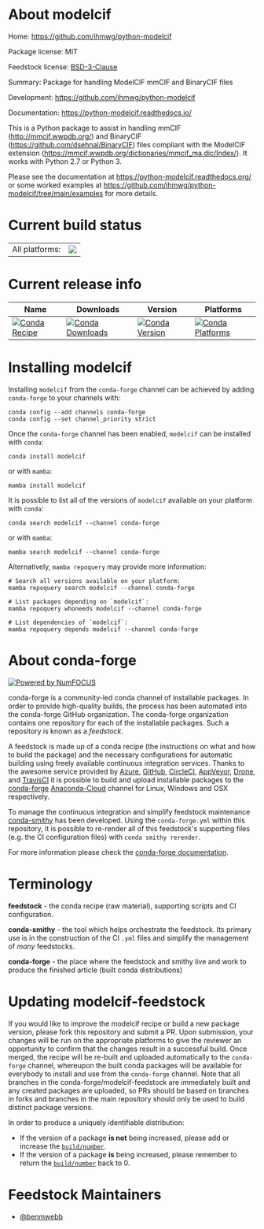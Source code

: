 About modelcif
==============

Home: https://github.com/ihmwg/python-modelcif

Package license: MIT

Feedstock license: [BSD-3-Clause](https://github.com/conda-forge/modelcif-feedstock/blob/main/LICENSE.txt)

Summary: Package for handling ModelCIF mmCIF and BinaryCIF files

Development: https://github.com/ihmwg/python-modelcif

Documentation: https://python-modelcif.readthedocs.io/

This is a Python package to assist in handling mmCIF
(http://mmcif.wwpdb.org/) and BinaryCIF
(https://github.com/dsehnal/BinaryCIF) files compliant with the
ModelCIF extension
(https://mmcif.wwpdb.org/dictionaries/mmcif_ma.dic/Index/).
It works with Python 2.7 or Python 3.

Please see the documentation at https://python-modelcif.readthedocs.org/
or some worked examples at
https://github.com/ihmwg/python-modelcif/tree/main/examples
for more details.


Current build status
====================


<table><tr><td>All platforms:</td>
    <td>
      <a href="https://dev.azure.com/conda-forge/feedstock-builds/_build/latest?definitionId=15186&branchName=main">
        <img src="https://dev.azure.com/conda-forge/feedstock-builds/_apis/build/status/modelcif-feedstock?branchName=main">
      </a>
    </td>
  </tr>
</table>

Current release info
====================

| Name | Downloads | Version | Platforms |
| --- | --- | --- | --- |
| [![Conda Recipe](https://img.shields.io/badge/recipe-modelcif-green.svg)](https://anaconda.org/conda-forge/modelcif) | [![Conda Downloads](https://img.shields.io/conda/dn/conda-forge/modelcif.svg)](https://anaconda.org/conda-forge/modelcif) | [![Conda Version](https://img.shields.io/conda/vn/conda-forge/modelcif.svg)](https://anaconda.org/conda-forge/modelcif) | [![Conda Platforms](https://img.shields.io/conda/pn/conda-forge/modelcif.svg)](https://anaconda.org/conda-forge/modelcif) |

Installing modelcif
===================

Installing `modelcif` from the `conda-forge` channel can be achieved by adding `conda-forge` to your channels with:

```
conda config --add channels conda-forge
conda config --set channel_priority strict
```

Once the `conda-forge` channel has been enabled, `modelcif` can be installed with `conda`:

```
conda install modelcif
```

or with `mamba`:

```
mamba install modelcif
```

It is possible to list all of the versions of `modelcif` available on your platform with `conda`:

```
conda search modelcif --channel conda-forge
```

or with `mamba`:

```
mamba search modelcif --channel conda-forge
```

Alternatively, `mamba repoquery` may provide more information:

```
# Search all versions available on your platform:
mamba repoquery search modelcif --channel conda-forge

# List packages depending on `modelcif`:
mamba repoquery whoneeds modelcif --channel conda-forge

# List dependencies of `modelcif`:
mamba repoquery depends modelcif --channel conda-forge
```


About conda-forge
=================

[![Powered by
NumFOCUS](https://img.shields.io/badge/powered%20by-NumFOCUS-orange.svg?style=flat&colorA=E1523D&colorB=007D8A)](https://numfocus.org)

conda-forge is a community-led conda channel of installable packages.
In order to provide high-quality builds, the process has been automated into the
conda-forge GitHub organization. The conda-forge organization contains one repository
for each of the installable packages. Such a repository is known as a *feedstock*.

A feedstock is made up of a conda recipe (the instructions on what and how to build
the package) and the necessary configurations for automatic building using freely
available continuous integration services. Thanks to the awesome service provided by
[Azure](https://azure.microsoft.com/en-us/services/devops/), [GitHub](https://github.com/),
[CircleCI](https://circleci.com/), [AppVeyor](https://www.appveyor.com/),
[Drone](https://cloud.drone.io/welcome), and [TravisCI](https://travis-ci.com/)
it is possible to build and upload installable packages to the
[conda-forge](https://anaconda.org/conda-forge) [Anaconda-Cloud](https://anaconda.org/)
channel for Linux, Windows and OSX respectively.

To manage the continuous integration and simplify feedstock maintenance
[conda-smithy](https://github.com/conda-forge/conda-smithy) has been developed.
Using the ``conda-forge.yml`` within this repository, it is possible to re-render all of
this feedstock's supporting files (e.g. the CI configuration files) with ``conda smithy rerender``.

For more information please check the [conda-forge documentation](https://conda-forge.org/docs/).

Terminology
===========

**feedstock** - the conda recipe (raw material), supporting scripts and CI configuration.

**conda-smithy** - the tool which helps orchestrate the feedstock.
                   Its primary use is in the construction of the CI ``.yml`` files
                   and simplify the management of *many* feedstocks.

**conda-forge** - the place where the feedstock and smithy live and work to
                  produce the finished article (built conda distributions)


Updating modelcif-feedstock
===========================

If you would like to improve the modelcif recipe or build a new
package version, please fork this repository and submit a PR. Upon submission,
your changes will be run on the appropriate platforms to give the reviewer an
opportunity to confirm that the changes result in a successful build. Once
merged, the recipe will be re-built and uploaded automatically to the
`conda-forge` channel, whereupon the built conda packages will be available for
everybody to install and use from the `conda-forge` channel.
Note that all branches in the conda-forge/modelcif-feedstock are
immediately built and any created packages are uploaded, so PRs should be based
on branches in forks and branches in the main repository should only be used to
build distinct package versions.

In order to produce a uniquely identifiable distribution:
 * If the version of a package **is not** being increased, please add or increase
   the [``build/number``](https://docs.conda.io/projects/conda-build/en/latest/resources/define-metadata.html#build-number-and-string).
 * If the version of a package **is** being increased, please remember to return
   the [``build/number``](https://docs.conda.io/projects/conda-build/en/latest/resources/define-metadata.html#build-number-and-string)
   back to 0.

Feedstock Maintainers
=====================

* [@benmwebb](https://github.com/benmwebb/)

